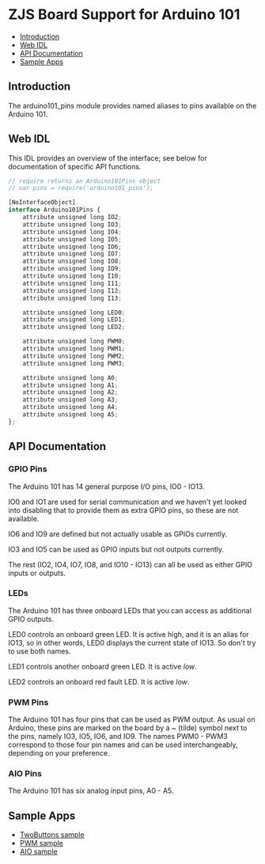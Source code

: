 ZJS Board Support for Arduino 101
=================================

* [Introduction](#introduction)
* [Web IDL](#web-idl)
* [API Documentation](#api-documentation)
* [Sample Apps](#sample-apps)

Introduction
------------
The arduino101_pins module provides named aliases to pins available on the
Arduino 101.

Web IDL
-------
This IDL provides an overview of the interface; see below for documentation of
specific API functions.

```javascript
// require returns an Arduino101Pins object
// var pins = require('arduino101_pins');

[NoInterfaceObject]
interface Arduino101Pins {
    attribute unsigned long IO2;
    attribute unsigned long IO3;
    attribute unsigned long IO4;
    attribute unsigned long IO5;
    attribute unsigned long IO6;
    attribute unsigned long IO7;
    attribute unsigned long IO8;
    attribute unsigned long IO9;
    attribute unsigned long I10;
    attribute unsigned long I11;
    attribute unsigned long I12;
    attribute unsigned long I13;

    attribute unsigned long LED0;
    attribute unsigned long LED1;
    attribute unsigned long LED2;

    attribute unsigned long PWM0;
    attribute unsigned long PWM1;
    attribute unsigned long PWM2;
    attribute unsigned long PWM3;

    attribute unsigned long A0;
    attribute unsigned long A1;
    attribute unsigned long A2;
    attribute unsigned long A3;
    attribute unsigned long A4;
    attribute unsigned long A5;
};
```

API Documentation
-----------------
### GPIO Pins

The Arduino 101 has 14 general purpose I/O pins, IO0 - IO13.

IO0 and IO1 are used for serial communication and we haven't yet looked into
disabling that to provide them as extra GPIO pins, so these are not available.

IO6 and IO9 are defined but not actually usable as GPIOs currently.

IO3 and IO5 can be used as GPIO inputs but not outputs currently.

The rest (IO2, IO4, IO7, IO8, and IO10 - IO13) can all be used as either GPIO
inputs or outputs.

### LEDs

The Arduino 101 has three onboard LEDs that you can access as additional GPIO
outputs.

LED0 controls an onboard green LED. It is active high, and it is an alias for
IO13, so in other words, LED0 displays the current state of IO13. So don't try
to use both names.

LED1 controls another onboard green LED. It is active *low*.

LED2 controls an onboard red fault LED. It is active *low*.

### PWM Pins

The Arduino 101 has four pins that can be used as PWM output. As usual on
Arduino, these pins are marked on the board by a ~ (tilde) symbol next to the
pins, namely IO3, IO5, IO6, and IO9. The names PWM0 - PWM3 correspond to those
four pin names and can be used interchangeably, depending on your preference.

### AIO Pins

The Arduino 101 has six analog input pins, A0 - A5.

Sample Apps
-----------
* [TwoButtons sample](../samples/TwoButtons.js)
* [PWM sample](../samples/PWM.js)
* [AIO sample](../samples/AIO.js)
